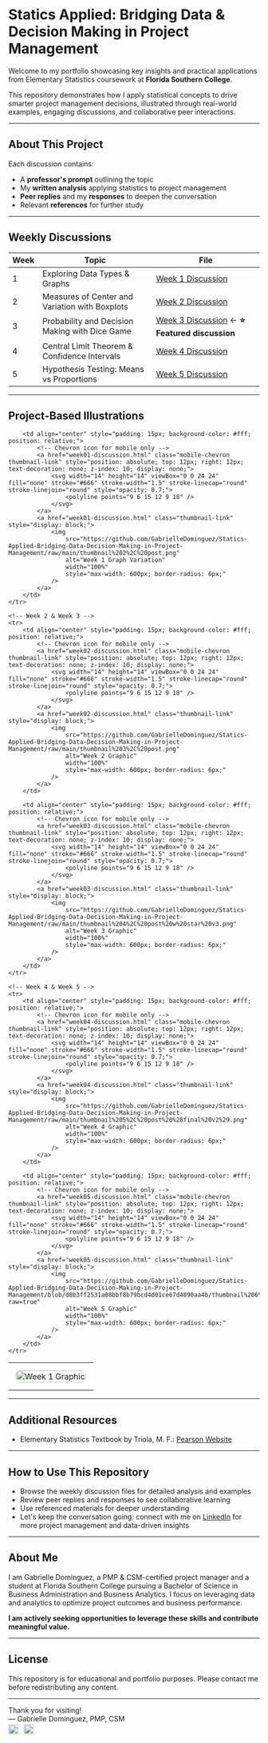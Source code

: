 # Statics Applied: Bridging Data & Decision Making in Project Management

Welcome to my portfolio showcasing key insights and practical applications from Elementary Statistics coursework at **Florida Southern College**.

This repository demonstrates how I apply statistical concepts to drive smarter project management decisions, illustrated through real-world examples, engaging discussions, and collaborative peer interactions.

---

## About This Project

Each discussion contains:  
- A **professor's prompt** outlining the topic  
- My **written analysis** applying statistics to project management  
- **Peer replies** and my **responses** to deepen the conversation  
- Relevant **references** for further study  

---

## Weekly Discussions

| Week | Topic                                       | File                                    |
|------|---------------------------------------------|-----------------------------------------|
| 1    | Exploring Data Types & Graphs               | [Week 1 Discussion](week01-discussion.md) |
| 2    | Measures of Center and Variation with Boxplots | [Week 2 Discussion](week02-discussion.md) |
| 3    | Probability and Decision Making with Dice Game | [Week 3 Discussion](week03-discussion.md) ← **⭐ Featured discussion** |
| 4    | Central Limit Theorem & Confidence Intervals | [Week 4 Discussion](week04-discussion.md) |
| 5    | Hypothesis Testing: Means vs Proportions    | [Week 5 Discussion](week05-discussion.md) |

---

## Project-Based Illustrations

<table style="width: 100%; table-layout: fixed;">
    <!-- Week 1 -->
    <tr>
        <td align="center" style="padding: 15px; background-color: #fff; position: relative;">
            <!-- Chevron icon for mobile only -->
            <a href="week01-discussion.html" class="mobile-chevron thumbnail-link" style="position: absolute; top: 12px; right: 12px; text-decoration: none; z-index: 10; display: none;">
                <svg width="14" height="14" viewBox="0 0 24 24" fill="none" stroke="#666" stroke-width="1.5" stroke-linecap="round" stroke-linejoin="round" style="opacity: 0.7;">
                    <polyline points="9 6 15 12 9 18" />
                </svg>
            </a>
            <a href="week01-discussion.html" class="thumbnail-link" style="display: block;">
                <img
                    src="https://github.com/GabrielleDominguez/Statics-Applied-Bridging-Data-Decision-Making-in-Project-Management/raw/main/thumbnail%201%2C%20post.png"
                    alt="Week 1 Graphic"
                    width="100%"
                    style="max-width: 600px; border-radius: 6px;"
                />
            </a>
        </td>

        <td align="center" style="padding: 15px; background-color: #fff; position: relative;">
            <!-- Chevron icon for mobile only -->
            <a href="week01-discussion.html" class="mobile-chevron thumbnail-link" style="position: absolute; top: 12px; right: 12px; text-decoration: none; z-index: 10; display: none;">
                <svg width="14" height="14" viewBox="0 0 24 24" fill="none" stroke="#666" stroke-width="1.5" stroke-linecap="round" stroke-linejoin="round" style="opacity: 0.7;">
                    <polyline points="9 6 15 12 9 18" />
                </svg>
            </a>
            <a href="week01-discussion.html" class="thumbnail-link" style="display: block;">
                <img
                    src="https://github.com/GabrielleDominguez/Statics-Applied-Bridging-Data-Decision-Making-in-Project-Management/raw/main/thumbnail%202%2C%20post.png"
                    alt="Week 1 Graph Variation"
                    width="100%"
                    style="max-width: 600px; border-radius: 6px;"
                />
            </a>
        </td>
    </tr>

    <!-- Week 2 & Week 3 -->
    <tr>
        <td align="center" style="padding: 15px; background-color: #fff; position: relative;">
            <!-- Chevron icon for mobile only -->
            <a href="week02-discussion.html" class="mobile-chevron thumbnail-link" style="position: absolute; top: 12px; right: 12px; text-decoration: none; z-index: 10; display: none;">
                <svg width="14" height="14" viewBox="0 0 24 24" fill="none" stroke="#666" stroke-width="1.5" stroke-linecap="round" stroke-linejoin="round" style="opacity: 0.7;">
                    <polyline points="9 6 15 12 9 18" />
                </svg>
            </a>
            <a href="week02-discussion.html" class="thumbnail-link" style="display: block;">
                <img
                    src="https://github.com/GabrielleDominguez/Statics-Applied-Bridging-Data-Decision-Making-in-Project-Management/raw/main/thumbnail%203%2C%20post.png"
                    alt="Week 2 Graphic"
                    width="100%"
                    style="max-width: 600px; border-radius: 6px;"
                />
            </a>
        </td>

        <td align="center" style="padding: 15px; background-color: #fff; position: relative;">
            <!-- Chevron icon for mobile only -->
            <a href="week03-discussion.html" class="mobile-chevron thumbnail-link" style="position: absolute; top: 12px; right: 12px; text-decoration: none; z-index: 10; display: none;">
                <svg width="14" height="14" viewBox="0 0 24 24" fill="none" stroke="#666" stroke-width="1.5" stroke-linecap="round" stroke-linejoin="round" style="opacity: 0.7;">
                    <polyline points="9 6 15 12 9 18" />
                </svg>
            </a>
            <a href="week03-discussion.html" class="thumbnail-link" style="display: block;">
                <img
                    src="https://github.com/GabrielleDominguez/Statics-Applied-Bridging-Data-Decision-Making-in-Project-Management/raw/main/thumbnail%204%2C%20post%20w%20star%20v3.png"
                    alt="Week 3 Graphic"
                    width="100%"
                    style="max-width: 600px; border-radius: 6px;"
                />
            </a>
        </td>
    </tr>

    <!-- Week 4 & Week 5 -->
    <tr>
        <td align="center" style="padding: 15px; background-color: #fff; position: relative;">
            <!-- Chevron icon for mobile only -->
            <a href="week04-discussion.html" class="mobile-chevron thumbnail-link" style="position: absolute; top: 12px; right: 12px; text-decoration: none; z-index: 10; display: none;">
                <svg width="14" height="14" viewBox="0 0 24 24" fill="none" stroke="#666" stroke-width="1.5" stroke-linecap="round" stroke-linejoin="round" style="opacity: 0.7;">
                    <polyline points="9 6 15 12 9 18" />
                </svg>
            </a>
            <a href="week04-discussion.html" class="thumbnail-link" style="display: block;">
                <img
                    src="https://github.com/GabrielleDominguez/Statics-Applied-Bridging-Data-Decision-Making-in-Project-Management/raw/main/thumbnail%205%2C%20post%20%28final%20v2%29.png"
                    alt="Week 4 Graphic"
                    width="100%"
                    style="max-width: 600px; border-radius: 6px;"
                />
            </a>
        </td>

        <td align="center" style="padding: 15px; background-color: #fff; position: relative;">
            <!-- Chevron icon for mobile only -->
            <a href="week05-discussion.html" class="mobile-chevron thumbnail-link" style="position: absolute; top: 12px; right: 12px; text-decoration: none; z-index: 10; display: none;">
                <svg width="14" height="14" viewBox="0 0 24 24" fill="none" stroke="#666" stroke-width="1.5" stroke-linecap="round" stroke-linejoin="round" style="opacity: 0.7;">
                    <polyline points="9 6 15 12 9 18" />
                </svg>
            </a>
            <a href="week05-discussion.html" class="thumbnail-link" style="display: block;">
                <img
                    src="https://github.com/GabrielleDominguez/Statics-Applied-Bridging-Data-Decision-Making-in-Project-Management/blob/d8b3ff2531a08bbf8b79bcd4d01ce67d4890aa4b/thumbnail%206%2C%20post%20v7.png?raw=true"
                    alt="Week 5 Graphic"
                    width="100%"
                    style="max-width: 600px; border-radius: 6px;"
                />
            </a>
        </td>
    </tr>
</table>

<style>
/* Hide chevron on desktop */
.mobile-chevron {
  display: none;
}

/* Show chevron only on mobile (max-width: 768px) */
@media (max-width: 768px) {
  .mobile-chevron {
    display: block;
  }
}

/* Desktop hover darkening only on the thumbnail image links */
@media (hover: hover) and (pointer: fine) {
  a.thumbnail-link img {
    transition: all 0.3s ease;
  }

  a.thumbnail-link:hover img {
    filter: brightness(0.88);
  }
}

/* Base styles for all devices - SVG size */
svg {
    width: 14px !important;
    height: 14px !important;
    min-width: 14px !important;
    min-height: 14px !important;
    stroke: #666;
    opacity: 0.7;
}
</style>

---

## Additional Resources

- Elementary Statistics Textbook by Triola, M. F.: [Pearson Website](https://www.pearson.com/en-us/subject-catalog/p/elementary-statistics/P200000006399/9780137366446?srsltid=AfmBOop8xN8ZxkM5WyngISxC95exMUdZT0OO9hPBOkOjo8TVQgPUJjXr)

---

## How to Use This Repository

- Browse the weekly discussion files for detailed analysis and examples  
- Review peer replies and responses to see collaborative learning  
- Use referenced materials for deeper understanding  
- Let's keep the conversation going: connect with me on [LinkedIn](https://www.linkedin.com/in/gabrielle-r-dominguez) for more project management and data-driven insights

---

## About Me

I am Gabrielle Dominguez, a PMP & CSM-certified project manager and a student at Florida Southern College pursuing a Bachelor of Science in Business Administration and Business Analytics. I focus on leveraging data and analytics to optimize project outcomes and business performance.

**I am actively seeking opportunities to leverage these skills and contribute meaningful value.**

---

## License

This repository is for educational and portfolio purposes. Please contact me before redistributing any content.

---

Thank you for visiting!  
— Gabrielle Dominguez, PMP, CSM  
<span style="display: inline-block; margin-top: 0.25em;">
  [<img src="https://img.icons8.com/color/48/gmail-new.png" alt="Email" width="20" height="20" style="vertical-align:middle;">](mailto:gabrielledominguez05@gmail.com) [<img src="https://upload.wikimedia.org/wikipedia/commons/c/ca/LinkedIn_logo_initials.png" alt="LinkedIn" width="20" height="20" style="vertical-align:middle; margin-left: 0.5em;">](https://www.linkedin.com/in/gabrielle-r-dominguez)
</span>

